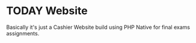 # TODAY Website
Basically it's just a Cashier Website build using PHP Native for final exams assignments.
